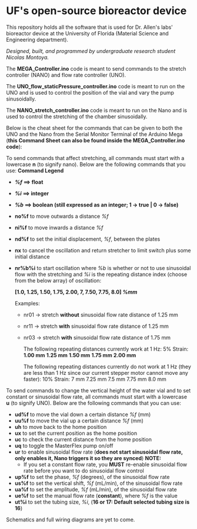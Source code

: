 # UF's open-source bioreactor device

This repository holds all the software that is used for Dr. Allen's labs' bioreactor device at the University of Florida (Material Science and Engineering department).

_Designed, built, and programmed by undergraduate research student Nicolas Montoya._

The **MEGA_Controller.ino** code is meant to send commands to the stretch controller (NANO) and flow rate controller (UNO).

The **UNO_flow_staticPressure_controller.ino** code is meant to run on the UNO and is used to control the position of the vial and vary the pump sinusoidally.

The **NANO_stretch_controller.ino** code is meant to run on the Nano and is used to control the stretching of the chamber sinusoidally.

Below is the cheat sheet for the commands that can be given to both the UNO and the Nano from the Serial Monitor Terminal of the Arduino Mega (**this Command Sheet can also be found inside the MEGA_Controller.ino code**):

To send commands that affect stretching, all commands must start with a lowercase **n** (to signify nano).
Below are the following commands that you use:
**Command Legend**

- **_%f_ ==> float**
- **_%i_ ==> integer**
- **_%b_ ==> boolean (still expressed as an integer; 1 -> true | 0 -> false)**

- **no%f** to move outwards a distance _%f_
- **ni%f** to move inwards a distance _%f_
- **nd%f** to set the initial displacement, _%f_, between the plates
- **nx** to cancel the oscillation and return stretcher to limit switch plus some initial distance
- **nr%b%i** to start oscillation where _%b_ is whether or not to use sinusoidal flow with the stretching and _%i_ is the repeating distance index (choose from the below array) of oscillation:

  **[1.0, 1.25, 1.50, 1.75, 2.00, 7, 7.50, 7.75, 8.0] _%mm_**

  Examples:

  - nr01 -> stretch **without** sinusoidal flow rate distance of 1.25 mm
  - nr11 -> stretch **with** sinusoidal flow rate distance of 1.25 mm
  - nr03 -> stretch **with** sinusoidal flow rate distance of 1.75 mm

    The following repeating distances currently work at 1 Hz:
    5% Strain:
    **1.00 mm**
    **1.25 mm**
    **1.50 mm**
    **1.75 mm**
    **2.00 mm**

    The following repeating distances currently do not work at 1 Hz (they are less than 1 Hz since our current stepper motor cannot move any faster):
    10% Strain:
    7 mm
    7.25 mm
    7.5 mm
    7.75 mm
    8.0 mm

To send commands to change the vertical height of the water vial and to set constant or sinusoidal flow rate, all commands must start with a lowercase **u** (to signify UNO).
Below are the following commands that you can use:

- **ud%f** to move the vial down a certain distance _%f_ (mm)
- **uu%f** to move the vial up a certain distance _%f_ (mm)
- **uh** to move back to the home position
- **ux** to set the current position as the home position
- **uc** to check the current distance from the home position
- **uq** to toggle the MasterFlex pump on/off
- **ur** to enable sinusoidal flow rate (**does not start sinusoidal flow rate, only enables it, Nano triggers it so they are synced**)
  **NOTE:**
  - If you set a constant flow rate, you **MUST** re-enable sinusoidal flow rate before you want to do sinusoidal flow control
- **up%f** to set the phase, _%f_ (degrees), of the sinusoidal flow rate
- **us%f** to set the vertical shift, _%f_ (mL/min), of the sinusoidal flow rate
- **ua%f** to set the amplitude, _%f_ (mL/min), of the sinusoidal flow rate
- **ue%f** to set the manual flow rate (**constant**), where _%f_ is the value
- **ut%i** to set the tubing size, _%i_, (**16 or 17: Default selected tubing size is 16**)

Schematics and full wiring diagrams are yet to come.
